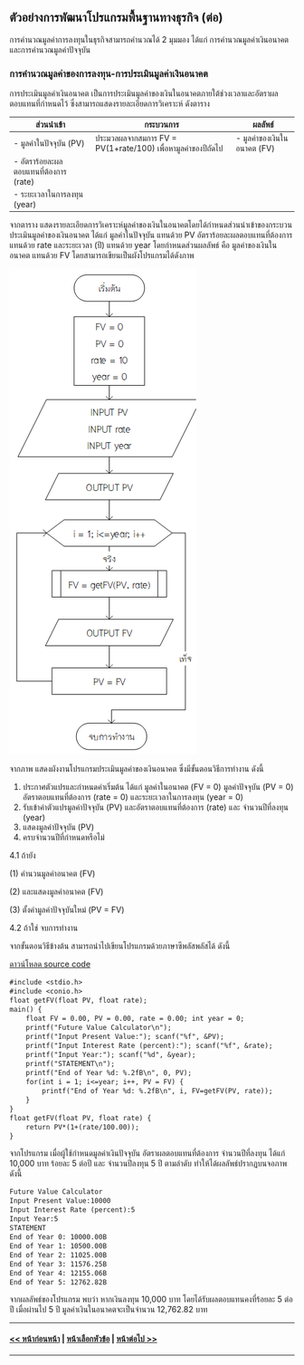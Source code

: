 ## ตัวอย่างการพัฒนาโปรแกรมพื้นฐานทางธุรกิจ (ต่อ)
การคำนวณมูลค่าการลงทุนในธุรกิจสามารถคำนวณได้ 2 มุมมอง ได้แก่ การคำนวณมูลค่าเงินอนาคต และการคำนวณมูลค่าปัจจุบัน

### การคำนวณมูลค่าของการลงทุน-การประเมินมูลค่าเงินอนาคต
การประเมินมูลค่าเงินอนาคต เป็นการประเมินมูลค่าของเงินในอนาคตภายใต้ช่วงเวลาและอัตราผลตอบแทนที่กำหนดไว้ ซึ่งสามารถแสดงรายละเอียดการวิเคราะห์ ดังตาราง

| ส่วนนำเข้า | กระบวนการ | ผลลัพธ์ |
| --- | --- | --- |
| - มูลค่าในปัจจุบัน (PV) | ประมวลผลจากสมการ FV = PV(1+rate/100) เพื่อหามูลค่าของปีถัดไป | - มูลค่าของเงินในอนาคต (FV) |
| - อัตราร้อยละผลตอบแทนที่ต้องการ (rate) |  |  |
| - ระยะเวลาในการลงทุน (year) |  |  |

จากตาราง แสดงรายละเอียดการวิเคราะห์มูลค่าของเงินในอนาคตโดยได้กำหนดส่วนนำเข้าของกระบวนประเมินมูลค่าของเงินอนาคต ได้แก่ มูลค่าในปัจจุบัน แทนด้วย PV อัตราร้อยละผลตอบแทนที่ต้องการ แทนด้วย rate และระยะเวลา (ปี) แทนด้วย year โดยกำหนดส่วนผลลัพธ์ คือ มูลค่าของเงินในอนาคต แทนด้วย FV โดยสามารถเขียนเป็นผังโปรแกรมได้ดังภาพ 

<img src=img/0904.png>

จากภาพ แสดงผังงานโปรแกรมประเมินมูลค่าของเงินอนาคต ซึ่งมีขั้นตอนวิธีการทำงาน ดังนี้
1.  ประกาศตัวแปรและกำหนดค่าเริ่มต้น ได้แก่ มูลค่าในอนาคต (FV = 0) มูลค่าปัจจุบัน (PV = 0) อัตราตอบแทนที่ต้องการ (rate = 0) และระยะเวลาในการลงทุน (year = 0)
2.  รับเข้าค่าตัวแปรมูลค่าปัจจุบัน (PV) และอัตราตอบแทนที่ต้องการ (rate) และ จำนวนปีที่ลงทุน (year)
3.  แสดงมูลค่าปัจจุบัน (PV)
4.  ครบจำนวนปีที่กำหนดหรือไม่

  4.1 ถ้ายัง
  
(1) คำนวนมูลค่าอนาคต (FV)

(2) และแสดงมูลค่าอนาคต (FV)

(3) ตั้งค่ามูลค่าปัจจุบันใหม่ (PV = FV)

  4.2 ถ้าใช่ จบการทำงาน
  
จากขั้นตอนวิธีข้างต้น สามารถนำไปเขียนโปรแกรมด้วยภาษาซีพลัสพลัสได้ ดังนี้ 

[ดาวน์โหลด source code](src/ch09_04.cpp)

```
#include <stdio.h>
#include <conio.h>
float getFV(float PV, float rate);
main() {
    float FV = 0.00, PV = 0.00, rate = 0.00; int year = 0;
    printf("Future Value Calculator\n");
    printf("Input Present Value:"); scanf("%f", &PV);
    printf("Input Interest Rate (percent):"); scanf("%f", &rate);
    printf("Input Year:"); scanf("%d", &year);
    printf("STATEMENT\n");
    printf("End of Year %d: %.2fB\n", 0, PV);
    for(int i = 1; i<=year; i++, PV = FV) {
        printf("End of Year %d: %.2fB\n", i, FV=getFV(PV, rate));
    }
}
float getFV(float PV, float rate) {
    return PV*(1+(rate/100.00));
}
```

จากโปรแกรม เมื่อผู้ใช้กำหนดมูลค่าเงินปัจจุบัน อัตราผลตอบแทนที่ต้องการ จำนวนปีที่ลงทุน ได้แก่ 10,000 บาท ร้อยละ 5 ต่อปี และ จำนวนปีลงทุน 5 ปี ตามลำดับ ทำให้ได้ผลลัพธ์ปรากฏบนจอภาพ ดังนี้

```
Future Value Calculator
Input Present Value:10000
Input Interest Rate (percent):5
Input Year:5
STATEMENT
End of Year 0: 10000.00B
End of Year 1: 10500.00B
End of Year 2: 11025.00B
End of Year 3: 11576.25B
End of Year 4: 12155.06B
End of Year 5: 12762.82B
```

จากผลลัพธ์ของโปรแกรม พบว่า หากเงินลงทุน 10,000 บาท โดยได้รับผลตอบแทนคงที่ร้อยละ 5 ต่อปี เมื่อผ่านไป 5 ปี มูลค่าเงินในอนาคตจะเป็นจำนวน 12,762.82 บาท

---
#### [<< หน้าก่อนหน้า](0903-3.md) | [หน้าเลือกหัวข้อ](README.md) | [หน้าต่อไป >>](0903-5.md)
---
